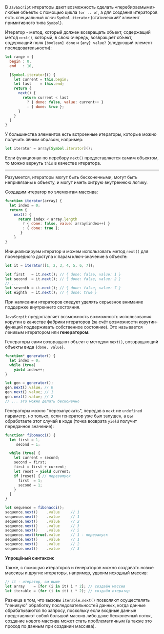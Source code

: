 В `JavaScript` итераторы дают возможность сделать «перебираемыми» любые объекты с помощью цикла `for .. of`, а для создания итераторов есть специальный ключ `Symbol.iterator` (статический? элемент примитивного типа `Symbol`).

Итератор - метод, который должен возвращать объект, содержащий метод `next()`, который, в свою очередь, возвращает объект, содержащий поля `{boolean} done` и `{any} value?` (следующий элемент последовательности):

```javascript
let range = {
  begin : 0,
  end   : 10,

  [Symbol.iterator]() {
    let current = this.begin;
    let last    = this.end;
    return {
      next() {
        return current < last
          ? { done: false, value: current++ }
          : { done: true };
      }
    }
  }
}
```

У большинства элементов есть встроенные итераторы, которые можно получить явным образом, например:
```javascript
let iterator = array[Symbol.iterator]();
```

Если функционал по перебору `next()` предоставляется самим объектом, то можно вернуть `this` в качестве итератора.

---

Разумеется, итераторы могут быть бесконечными, могут быть непривязаны к объекту, и могут иметь хитрую внутреннюю логику.

Создадим итератор по элементам массива:
```javascript
function iterator(array) {
  let index = 0;
  return {
    next() {
      return index < array.length
        ? { done: false, value: array[index++] }
        : { done: true };
       }
    }
}
```

Инициализируем итератор и можем использовать метод `next()` для поочередного доступа к парам ключ-значение в объекте:
```javascript
let it = iterator([1, 2, 3, 4, 5, 6, 7]);

let first   = it.next(); // { done: false, value: 1 }
let second  = it.next(); // { done: false, value: 2 }
// ...
let seventh = it.next(); // { done: false, value: 7 }
let eighth  = it.next(); // { done: true }
```

При написании итераторов следует уделять серьезное внимание поддержке внутреннего состояния.

`JavaScrpit` предоставляет возможность возможность использования корутин в качестве фабрики итераторов (за счёт возможности корутин-функций поддерживать собственное состояние). Это называется ленивым итератором или __генератором__.

Генераторы сами возвращают объект с методом `next()`, возвращающий объекты вида `{done, value}`.
```javascript
function* generator() {
  let index = 0;
  while (true)
    yield index++;
}

let gen = generator();
gen.next().value; // 0
gen.next().value; // 1
gen.next().value; // 2
// ... это можно делать бесконечно
```

Генераторы можно "перезапускать", передав в `next` не `undefined` параметр, но только, если генератор уже был запущен, а вы обработаете этот случай в коде (точка возврата `yield` получит переданное значение):
```javascript
function* fibonacci() {
  let first = 1,
     second = 1;

  while (true) {
    let current = second;
    second = first;
    first = first + current;
    let reset = yield current;
    if (reset) { // перезапуск
      first  = 1;
      second = 1;
    }
  }
}

let sequence = fibonacci();
sequence.next()    .value     // 1
sequence.next()    .value     // 1
sequence.next()    .value     // 2
sequence.next()    .value     // 3
sequence.next()    .value     // 5
sequence.next(true).value     // 1 - перезапуск
sequence.next()    .value     // 1
sequence.next()    .value     // 2
sequence.next()    .value     // 3
```

__Упрощёный синтаксис__

Также, с помощью итераторов и генераторов можно создавать новые массивы и другие итераторы, например, удвоим исходный массив:
```javascript
// it - итератор, см выше
let array    = [for (i in it) i * 2]; // создаём массив
let iterable = (for (i in it) i * 2); // создаём итератор
```
Разница в том, что вызовы `iterable.next()` позволяют осуществлять "ленивую" обработку последовательностей данных, когда данные обрабатываются по запросу, поскольку если входные данные представляют собой большой массив либо даже бесконечный поток, создание нового массива может стать проблематичным (а также это проход по данным при создании массива).
